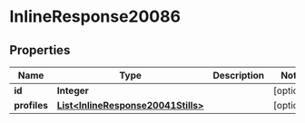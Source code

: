 
# InlineResponse20086

## Properties
Name | Type | Description | Notes
------------ | ------------- | ------------- | -------------
**id** | **Integer** |  |  [optional]
**profiles** | [**List&lt;InlineResponse20041Stills&gt;**](InlineResponse20041Stills.md) |  |  [optional]




